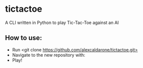 # tictactoe
A CLI written in Python to play Tic-Tac-Toe against an AI


## How to use:

- Run <git clone https://github.com/alexcaldarone/tictactoe.git>
- Navigate to the new repository with: <cd tictactoe>
- Play! <python main.py> 
